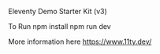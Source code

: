 Eleventy Demo Starter Kit (v3)

To Run
npm install
npm run dev

More information here https://www.11ty.dev/
